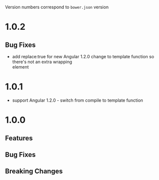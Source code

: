 Version numbers correspond to `bower.json` version

# 1.0.2
## Bug Fixes
- add replace:true for new Angular 1.2.0 change to template function so there's not an extra wrapping <div> element


# 1.0.1
- support Angular 1.2.0 - switch from compile to template function

# 1.0.0

## Features

## Bug Fixes

## Breaking Changes